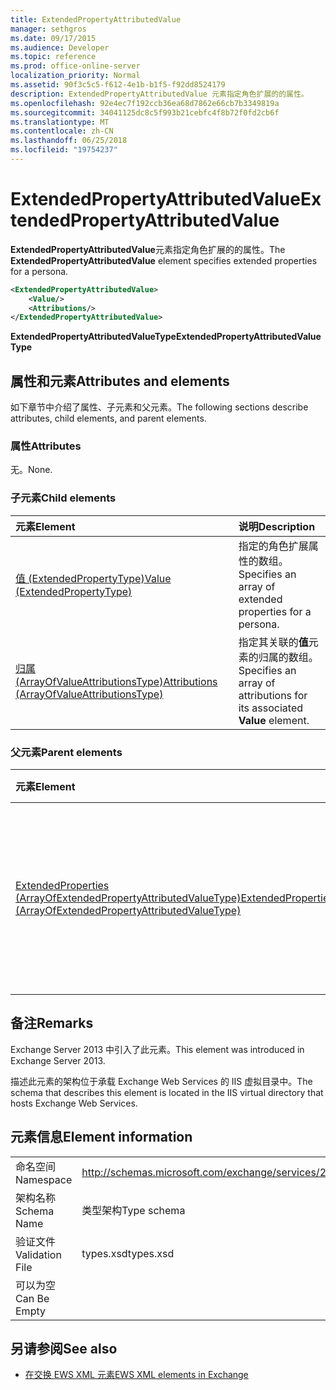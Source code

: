 ```yaml
---
title: ExtendedPropertyAttributedValue
manager: sethgros
ms.date: 09/17/2015
ms.audience: Developer
ms.topic: reference
ms.prod: office-online-server
localization_priority: Normal
ms.assetid: 90f3c5c5-f612-4e1b-b1f5-f92dd8524179
description: ExtendedPropertyAttributedValue 元素指定角色扩展的的属性。
ms.openlocfilehash: 92e4ec7f192ccb36ea68d7862e66cb7b3349819a
ms.sourcegitcommit: 34041125dc8c5f993b21cebfc4f8b72f0fd2cb6f
ms.translationtype: MT
ms.contentlocale: zh-CN
ms.lasthandoff: 06/25/2018
ms.locfileid: "19754237"
---
```

# <a name="extendedpropertyattributedvalue"></a><span data-ttu-id="77250-103">ExtendedPropertyAttributedValue</span><span class="sxs-lookup"><span data-stu-id="77250-103">ExtendedPropertyAttributedValue</span></span>

<span data-ttu-id="77250-104">**ExtendedPropertyAttributedValue**元素指定角色扩展的的属性。</span><span class="sxs-lookup"><span data-stu-id="77250-104">The **ExtendedPropertyAttributedValue** element specifies extended properties for a persona.</span></span> 
  
```XML
<ExtendedPropertyAttributedValue>
    <Value/>
    <Attributions/>
</ExtendedPropertyAttributedValue>
```

 <span data-ttu-id="77250-105">**ExtendedPropertyAttributedValueType**</span><span class="sxs-lookup"><span data-stu-id="77250-105">**ExtendedPropertyAttributedValueType**</span></span>
## <a name="attributes-and-elements"></a><span data-ttu-id="77250-106">属性和元素</span><span class="sxs-lookup"><span data-stu-id="77250-106">Attributes and elements</span></span>

<span data-ttu-id="77250-107">如下章节中介绍了属性、子元素和父元素。</span><span class="sxs-lookup"><span data-stu-id="77250-107">The following sections describe attributes, child elements, and parent elements.</span></span>
  
### <a name="attributes"></a><span data-ttu-id="77250-108">属性</span><span class="sxs-lookup"><span data-stu-id="77250-108">Attributes</span></span>

<span data-ttu-id="77250-109">无。</span><span class="sxs-lookup"><span data-stu-id="77250-109">None.</span></span>
  
### <a name="child-elements"></a><span data-ttu-id="77250-110">子元素</span><span class="sxs-lookup"><span data-stu-id="77250-110">Child elements</span></span>

|<span data-ttu-id="77250-111">**元素**</span><span class="sxs-lookup"><span data-stu-id="77250-111">**Element**</span></span>|<span data-ttu-id="77250-112">**说明**</span><span class="sxs-lookup"><span data-stu-id="77250-112">**Description**</span></span>|
|:-----|:-----|
|[<span data-ttu-id="77250-113">值 (ExtendedPropertyType)</span><span class="sxs-lookup"><span data-stu-id="77250-113">Value (ExtendedPropertyType)</span></span>](value-extendedpropertytype.md) <br/> |<span data-ttu-id="77250-114">指定的角色扩展属性的数组。</span><span class="sxs-lookup"><span data-stu-id="77250-114">Specifies an array of extended properties for a persona.</span></span>  <br/> |
|[<span data-ttu-id="77250-115">归属 (ArrayOfValueAttributionsType)</span><span class="sxs-lookup"><span data-stu-id="77250-115">Attributions (ArrayOfValueAttributionsType)</span></span>](attributions-arrayofvalueattributionstype.md) <br/> |<span data-ttu-id="77250-116">指定其关联的**值**元素的归属的数组。</span><span class="sxs-lookup"><span data-stu-id="77250-116">Specifies an array of attributions for its associated **Value** element.</span></span>  <br/> |
   
### <a name="parent-elements"></a><span data-ttu-id="77250-117">父元素</span><span class="sxs-lookup"><span data-stu-id="77250-117">Parent elements</span></span>

|<span data-ttu-id="77250-118">**元素**</span><span class="sxs-lookup"><span data-stu-id="77250-118">**Element**</span></span>|<span data-ttu-id="77250-119">**说明**</span><span class="sxs-lookup"><span data-stu-id="77250-119">**Description**</span></span>|
|:-----|:-----|
|[<span data-ttu-id="77250-120">ExtendedProperties (ArrayOfExtendedPropertyAttributedValueType)</span><span class="sxs-lookup"><span data-stu-id="77250-120">ExtendedProperties (ArrayOfExtendedPropertyAttributedValueType)</span></span>](extendedproperties-arrayofextendedpropertyattributedvaluetype.md) <br/> |<span data-ttu-id="77250-121">包含用于统一联系人存储库的操作的扩展的属性。</span><span class="sxs-lookup"><span data-stu-id="77250-121">Contains the extended properties used for Unified Contact Store operations.</span></span>  <br/> |
   
## <a name="remarks"></a><span data-ttu-id="77250-122">备注</span><span class="sxs-lookup"><span data-stu-id="77250-122">Remarks</span></span>

<span data-ttu-id="77250-123">Exchange Server 2013 中引入了此元素。</span><span class="sxs-lookup"><span data-stu-id="77250-123">This element was introduced in Exchange Server 2013.</span></span>
  
<span data-ttu-id="77250-124">描述此元素的架构位于承载 Exchange Web Services 的 IIS 虚拟目录中。</span><span class="sxs-lookup"><span data-stu-id="77250-124">The schema that describes this element is located in the IIS virtual directory that hosts Exchange Web Services.</span></span>
  
## <a name="element-information"></a><span data-ttu-id="77250-125">元素信息</span><span class="sxs-lookup"><span data-stu-id="77250-125">Element information</span></span>

|||
|:-----|:-----|
|<span data-ttu-id="77250-126">命名空间</span><span class="sxs-lookup"><span data-stu-id="77250-126">Namespace</span></span>  <br/> |http://schemas.microsoft.com/exchange/services/2006/types  <br/> |
|<span data-ttu-id="77250-127">架构名称</span><span class="sxs-lookup"><span data-stu-id="77250-127">Schema Name</span></span>  <br/> |<span data-ttu-id="77250-128">类型架构</span><span class="sxs-lookup"><span data-stu-id="77250-128">Type schema</span></span>  <br/> |
|<span data-ttu-id="77250-129">验证文件</span><span class="sxs-lookup"><span data-stu-id="77250-129">Validation File</span></span>  <br/> |<span data-ttu-id="77250-130">types.xsd</span><span class="sxs-lookup"><span data-stu-id="77250-130">types.xsd</span></span>  <br/> |
|<span data-ttu-id="77250-131">可以为空</span><span class="sxs-lookup"><span data-stu-id="77250-131">Can Be Empty</span></span>  <br/> ||
   
## <a name="see-also"></a><span data-ttu-id="77250-132">另请参阅</span><span class="sxs-lookup"><span data-stu-id="77250-132">See also</span></span>



- [<span data-ttu-id="77250-133">在交换 EWS XML 元素</span><span class="sxs-lookup"><span data-stu-id="77250-133">EWS XML elements in Exchange</span></span>](ews-xml-elements-in-exchange.md)

